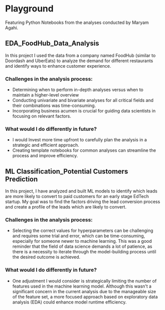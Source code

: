 # Playground
Featuring Python Notebooks from the analyses conducted by Maryam Agahi.

## EDA_FoodHub_Data_Analysis
In this project I used the data from a company named FoodHub (similar to Doordash and UberEats) to analyze the demand for different restaurants and identify ways to enhance customer experience. 
### Challenges in the analysis process:
* Determining when to perform in-depth analyses versus when to maintain a higher-level overview
* Conducting univariate and bivariate analyses for all critical fields and their combinations was time-consuming. 
* Incorporating business acumen is crucial for guiding data scientists in focusing on relevant factors. 
### What would I do differently in future?
* I would Invest more time upfront to carefully plan the analysis in a strategic and efficient approach. 
* Creating template notebooks for common analyses can streamline the process and improve efficiency.

## ML Classification_Potential Customers Prediction
In this project, I have analyzed and built ML models to identify which leads are more likely to convert to paid customers for an early stage EdTech startup. My goal was to find the factors driving the lead conversion process and create a profile of the leads which are likely to convert.
### Challenges in the analysis process:
* Selecting the correct values for hyperparameters can be challenging and requires some trial and error, which can be time-consuming, especially for someone newer to machine learning. This was a good reminder that the field of data science demands a lot of patience, as there is a necessity to iterate through the model-building process until the desired outcome is achieved.
### What would I do differently in future?
* One adjustment I would consider is strategically limiting the number of features used in the machine learning model. Although this wasn't a significant concern in the current analysis due to the manageable size of the feature set, a more focused approach based on exploratory data analysis (EDA) could enhance model runtime efficiency.

